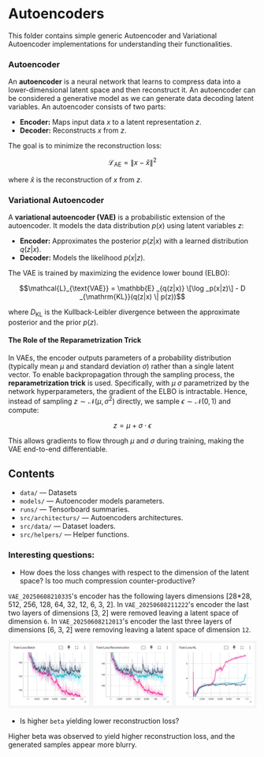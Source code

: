 # Autoencoders

This folder contains simple generic Autoencoder and Variational Autoencoder implementations for understanding their functionalities.

### Autoencoder

An **autoencoder** is a neural network that learns to compress data into a lower-dimensional latent space and then reconstruct it. An autoencoder can be considered a generative model as we can generate data decoding latent variables. An autoencoder consists of two parts:

- **Encoder:** Maps input data $x$ to a latent representation $z$.
- **Decoder:** Reconstructs $x$ from $z$.

The goal is to minimize the reconstruction loss:

$$\mathcal{L}_{\text{AE}} = \| x - \hat{x} \|^2$$

where $\hat{x}$ is the reconstruction of $x$ from $z$.

### Variational Autoencoder

A **variational autoencoder (VAE)** is a probabilistic extension of the autoencoder. It models the data distribution $p(x)$ using latent variables $z$:

- **Encoder:** Approximates the posterior $p(z|x)$ with a learned distribution $q(z|x)$.
- **Decoder:** Models the likelihood $p(x|z)$.

The VAE is trained by maximizing the evidence lower bound (ELBO): 

$$\mathcal{L}_{\text{VAE}} = \mathbb{E} _{q(z|x)} \[\log _p(x|z)\] - D _{\mathrm{KL}}(q(z|x) \| p(z))$$ 

where $D_{\mathrm{KL}}$ is the Kullback-Leibler divergence between the approximate posterior and the prior $p(z)$.

#### The Role of the Reparametrization Trick

In VAEs, the encoder outputs parameters of a probability distribution (typically mean $\mu$ and standard deviation $\sigma$) rather than a single latent vector. To enable backpropagation through the sampling process, the **reparametrization trick** is used. 
Specifically, with $\mu$ $\sigma$ parametrized by the network hyperparameters, the gradient of the ELBO is intractable. Hence, instead of sampling $z \sim \mathcal{N}(\mu, \sigma^2)$ directly, we sample $\epsilon \sim \mathcal{N}(0, 1)$ and compute:

$$z = \mu + \sigma \cdot \epsilon$$

This allows gradients to flow through $\mu$ and $\sigma$ during training, making the VAE end-to-end differentiable.

## Contents

- `data/` &mdash; Datasets
- `models/` &mdash; Autoencoder models parameters.
- `runs/` &mdash; Tensorboard summaries.
- `src/architecturs/` &mdash; Autoencoders architectures.
- `src/data/` &mdash; Dataset loaders.
- `src/helpers/` &mdash; Helper functions.

### Interesting questions:

 - How does the loss changes with respect to the dimension of the latent space? Is too much compression counter-productive?

`VAE_20250608210335`'s encoder has the following layers dimensions [28*28, 512, 256, 128, 64, 32, 12, 6, 3, 2]. In `VAE_20250608211222`'s encoder the last two layers of dimensions [3, 2] were removed leaving a latent space of dimension `6`. In `VAE_20250608212013`'s encoder the last three layers of dimensions [6, 3, 2] were removing leaving a latent space of dimension `12`.

![tensorboard](resources/latent_dimension_comparison.png)

 - Is higher `beta` yielding lower reconstruction loss?

Higher beta was observed to yield higher reconstruction loss, and the generated samples appear more blurry.


